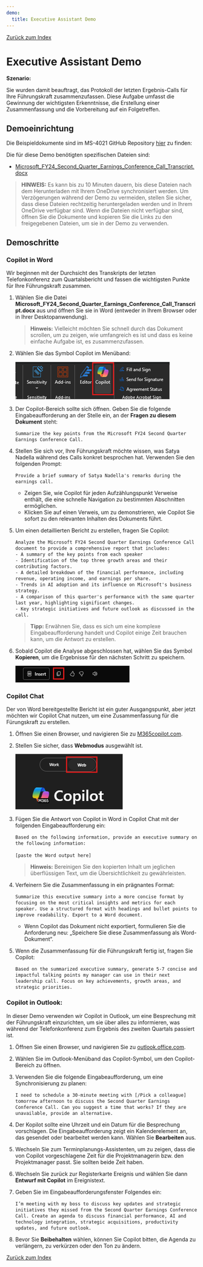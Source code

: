 ```yaml
---
demo:
  title: Executive Assistant Demo
---
```


[Zurück zum Index](https://microsoftlearning.github.io/MS-4021-Copilot-Immersion-Experience/)

# Executive Assistant Demo

**Szenario:**

Sie wurden damit beauftragt, das Protokoll der letzten Ergebnis-Calls für Ihre Führungskraft zusammenzufassen. Diese Aufgabe umfasst die Gewinnung der wichtigsten Erkenntnisse, die Erstellung einer Zusammenfassung und die Vorbereitung auf ein Folgetreffen.

## Demoeinrichtung

Die Beispieldokumente sind im MS-4021 GitHub Repository [hier](https://github.com/MicrosoftLearning/MS-4021-Copilot-Immersion-Experience/tree/master/ResourceFiles) zu finden:

Die für diese Demo benötigten spezifischen Dateien sind:

- [Microsoft_FY24_Second_Quarter_Earnings_Conference_Call_Transcript.docx](https://github.com/MicrosoftLearning/MS-4021-Copilot-Immersion-Experience/raw/master/ResourceFiles/Microsoft_FY24_Second_Quarter_Earnings_Conference_Call_Transcript.docx)

> **HINWEIS:** Es kann bis zu 10 Minuten dauern, bis diese Dateien nach dem Herunterladen mit Ihrem OneDrive synchronisiert werden. Um Verzögerungen während der Demo zu vermeiden, stellen Sie sicher, dass diese Dateien rechtzeitig heruntergeladen werden und in Ihrem OneDrive verfügbar sind. Wenn die Dateien nicht verfügbar sind, öffnen Sie die Dokumente und kopieren Sie die Links zu den freigegebenen Dateien, um sie in der Demo zu verwenden.

## Demoschritte

### Copilot in Word

Wir beginnen mit der Durchsicht des Transkripts der letzten Telefonkonferenz zum Quartalsbericht und fassen die wichtigsten Punkte für Ihre Führungskraft zusammen.

1. Wählen Sie die Datei **Microsoft_FY24_Second_Quarter_Earnings_Conference_Call_Transcript.docx** aus und öffnen Sie sie in Word (entweder in Ihrem Browser oder in Ihrer Desktopanwendung).

    > **Hinweis:** Vielleicht möchten Sie schnell durch das Dokument scrollen, um zu zeigen, wie umfangreich es ist und dass es keine einfache Aufgabe ist, es zusammenzufassen.

1. Wählen Sie das Symbol Copilot im Menüband:

    ![Symbol Copilot in Word](../Demos/Media/Copilot-in-word-ribbon.png)

1. Der Copilot-Bereich sollte sich öffnen. Geben Sie die folgende Eingabeaufforderung an der Stelle ein, an der **Fragen zu diesem Dokument** steht:

    ```text
    Summarize the key points from the Microsoft FY24 Second Quarter Earnings Conference Call.
    ```

1. Stellen Sie sich vor, Ihre Führungskraft möchte wissen, was Satya Nadella während des Calls konkret besprochen hat. Verwenden Sie den folgenden Prompt:

    ```text
    Provide a brief summary of Satya Nadella's remarks during the earnings call.
    ```

   - Zeigen Sie, wie Copilot für jeden Aufzählungspunkt Verweise enthält, die eine schnelle Navigation zu bestimmten Abschnitten ermöglichen.  
   - Klicken Sie auf einen Verweis, um zu demonstrieren, wie Copilot Sie sofort zu den relevanten Inhalten des Dokuments führt.

1. Um einen detaillierten Bericht zu erstellen, fragen Sie Copilot:

    ```text
    Analyze the Microsoft FY24 Second Quarter Earnings Conference Call document to provide a comprehensive report that includes:
    - A summary of the key points from each speaker
    - Identification of the top three growth areas and their contributing factors.
    - A detailed breakdown of the financial performance, including revenue, operating income, and earnings per share.
    - Trends in AI adoption and its influence on Microsoft's business strategy.
    - A comparison of this quarter's performance with the same quarter last year, highlighting significant changes.
    - Key strategic initiatives and future outlook as discussed in the call.
    ```

    > **Tipp:** Erwähnen Sie, dass es sich um eine komplexe Eingabeaufforderung handelt und Copilot einige Zeit brauchen kann, um die Antwort zu erstellen.

1. Sobald Copilot die Analyse abgeschlossen hat, wählen Sie das Symbol **Kopieren**, um die Ergebnisse für den nächsten Schritt zu speichern.

    ![Ergebnisse kopieren.](../Demos/Media/Copilot-in-word-copy-results.png)


### Copilot Chat

Der von Word bereitgestellte Bericht ist ein guter Ausgangspunkt, aber jetzt möchten wir Copilot Chat nutzen, um eine Zusammenfassung für die Fürungskraft zu erstellen.

1. Öffnen Sie einen Browser, und navigieren Sie zu [M365copilot.com](https://m365copilot.com/).

1. Stellen Sie sicher, dass **Webmodus** ausgewählt ist.

    ![Screenshot der Registerkarte Webmodus.](../Prompts/Media/web-mode.png)

1. Fügen Sie die Antwort von Copilot in Word in Copilot Chat mit der folgenden Eingabeaufforderung ein:

    ```text
    Based on the following information, provide an executive summary on the following information:

    [paste the Word output here]
    ```

    > **Hinweis:** Bereinigen Sie den kopierten Inhalt um jeglichen überflüssigen Text, um die Übersichtlichkeit zu gewährleisten.

1. Verfeinern Sie die Zusammenfassung in ein prägnantes Format:

    ```text
    Summarize this executive summary into a more concise format by focusing on the most critical insights and metrics for each speaker. Use a structured format with headings and bullet points to improve readability. Export to a Word document.
    ```

   - Wenn Copilot das Dokument nicht exportiert, formulieren Sie die Anforderung neu: „Speichere Sie diese Zusammenfassung als Word-Dokument“.

1. Wenn die Zusammenfassung für die Führungskraft fertig ist, fragen Sie Copilot:

    ```text
    Based on the summarized executive summary, generate 5-7 concise and impactful talking points my manager can use in their next leadership call. Focus on key achievements, growth areas, and strategic priorities.
    ```

### Copilot in Outlook:

In dieser Demo verwenden wir Copilot in Outlook, um eine Besprechung mit der Führungskraft einzurichten, um sie über alles zu informieren, was während der Telefonkonferenz zum Ergebnis des zweiten Quartals passiert ist.

1. Öffnen Sie einen Browser, und navigieren Sie zu [outlook.office.com](https://outlook.office.com.com/).

1. Wählen Sie im Outlook-Menüband das Copilot-Symbol, um den Copilot-Bereich zu öffnen.

1. Verwenden Sie die folgende Eingabeaufforderung, um eine Synchronisierung zu planen:

    ```text
    I need to schedule a 30-minute meeting with [/Pick a colleague] tomorrow afternoon to discuss the Second Quarter Earnings Conference Call. Can you suggest a time that works? If they are unavailable, provide an alternative.
    ```

1. Der Kopilot sollte eine Uhrzeit und ein Datum für die Besprechung vorschlagen. Die Eingabeaufforderung zeigt ein Kalenderelement an, das gesendet oder bearbeitet werden kann. Wählen Sie **Bearbeiten** aus.

1. Wechseln Sie zum Terminplanungs-Assistenten, um zu zeigen, dass die von Copilot vorgeschlagene Zeit für die Projektmanagerin bzw. den Projektmanager passt. Sie sollten beide Zeit haben.

1. Wechseln Sie zurück zur Registerkarte Ereignis und wählen Sie dann **Entwurf mit Copilot** im Ereignistext.

1. Geben Sie im Eingabeaufforderungsfenster Folgendes ein:

    ```text
    I’m meeting with my boss to discuss key updates and strategic initiatives they missed from the Second Quarter Earnings Conference Call. Create an agenda to discuss financial performance, AI and technology integration, strategic acquisitions, productivity updates, and future outlook.
    ```

1. Bevor Sie **Beibehalten** wählen, können Sie Copilot bitten, die Agenda zu verlängern, zu verkürzen oder den Ton zu ändern.

[Zurück zum Index](https://microsoftlearning.github.io/MS-4021-Copilot-Immersion-Experience/)
